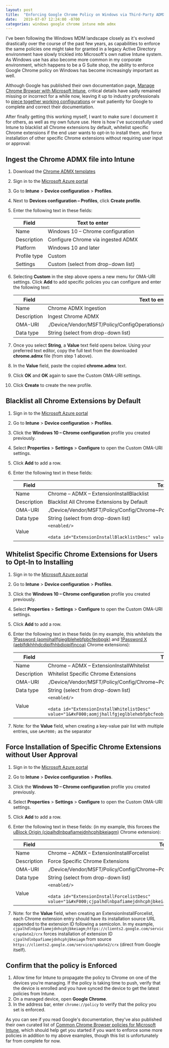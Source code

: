 ```yaml
---
layout: post
title:  "Enforcing Google Chrome Policy on Windows via Third-Party ADMX in Intune"
date:   2019-07-07 12:24:00 -0700
categories: windows google chrome intune mdm admx
---
```


I've been following the Windows MDM landscape closely as it's evolved drastically over the course of the past few years, as capabilities to enforce the same policies one might take for granted in a legacy Active Directory environment have slowly trickled into Microsoft's own native Intune system. As Windows use has also become more common in my corporate environment, which happens to be a G Suite shop, the ability to enforce Google Chrome policy on Windows has become increasingly important as well.

Although Google has published their own documentation page, [Manage Chrome Browser with Microsoft Intune](https://support.google.com/chrome/a/answer/9102677), critical details have sadly remained missing or incorrect for a while now, leaving it up to industry professionals to [piece together working configurations](https://www.petervanderwoude.nl/post/deep-dive-ingesting-third-party-admx-files/comment-page-2/#comment-78469) or wait patiently for Google to complete and correct their documentation.

After finally getting this working myself, I want to make sure I document it for others, as well as my own future use. Here is how I've successfully used Intune to blacklist all Chrome extensions by default, whitelist specific Chrome extensions if the end user wants to opt-in to install them, and force installation of other specific Chrome extensions without requiring user input or approval:

##  Ingest the Chrome ADMX file into Intune
1. Download the [Chrome ADMX templates](https://enterprise.google.com/chrome/chrome-browser/#download)
1. Sign in to the [Microsoft Azure portal](https://portal.azure.com/)
1. Go to **Intune** > **Device configuration** > **Profiles**.
1. Next to **Devices configuration – Profiles**, click **Create profile**.
1. Enter the following text in these fields:

    | Field        | Text to enter                       |
    |--------------|-------------------------------------|
    | Name         | Windows 10 – Chrome configuration   |
    | Description  | Configure Chrome via ingested ADMX  |
    | Platform     | Windows 10 and later                |
    | Profile type | Custom                              |
    | Settings     | Custom (select from drop-down list) |
1. Selecting **Custom** in the step above opens a new menu for OMA-URI settings. Click **Add** to add specific policies you can configure and enter the following text:

    | Field       | Text to enter                                                                     |
    |-------------|-----------------------------------------------------------------------------------|
    | Name        | Chrome ADMX Ingestion                                                             |
    | Description | Ingest Chrome ADMX                                                                |
    | OMA-URI     | ./Device/Vendor/MSFT/Policy/ConfigOperations/ADMXInstall/Chrome/Policy/ChromeAdmx |
    | Data type   | String (select from drop-down list)                                               |
1. Once you select **String**, a **Value** text field opens below. Using your preferred text editor, copy the full text from the downloaded **chrome.admx** file (from step 1 above).
1. In the **Value** field, paste the copied **chrome.admx** text.
1. Click **OK** and **OK** again to save the Custom OMA-URI settings.
1. Click **Create** to create the new profile.

## Blacklist all Chrome Extensions by Default
1. Sign in to the [Microsoft Azure portal](https://portal.azure.com/)
1. Go to **Intune** > **Device configuration** > **Profiles**.
1. Click the **Windows 10 – Chrome configuration** profile you created previously.
1. Select **Properties** > **Settings** > **Configure** to open the Custom OMA-URI settings.
1. Click **Add** to add a row.
1. Enter the following text in these fields:

    | Field       | Text to enter                                                                                      |
    |-------------|----------------------------------------------------------------------------------------------------|
    | Name        | Chrome – ADMX – ExtensionInstallBlacklist                                                          |
    | Description | Blacklist All Chrome Extensions by Default                                                         |
    | OMA-URI     | ./Device/Vendor/MSFT/Policy/Config/Chrome~Policy~googlechrome~Extensions/ExtensionInstallBlacklist |
    | Data type   | String (select from drop-down list)                                                                |
    | Value       | `<enabled/>`<br><br>`<data id="ExtensionInstallBlacklistDesc" value="1&#xF000;*"/>`                |

## Whitelist Specific Chrome Extensions for Users to Opt-In to Installing
1. Sign in to the [Microsoft Azure portal](https://portal.azure.com/)
1. Go to **Intune** > **Device configuration** > **Profiles**.
1. Click the **Windows 10 – Chrome configuration** profile you created previously.
1. Select **Properties** > **Settings** > **Configure** to open the Custom OMA-URI settings.
1. Click **Add** to add a row.
1. Enter the following text in these fields (in my example, this whitelists the [1Password (aomjjhallfgjeglblehebfpbcfeobpgk)](https://chrome.google.com/webstore/detail/1password-extension-deskt/aomjjhallfgjeglblehebfpbcfeobpgk) and [1Password X (aeblfdkhhhdcdjpifhhbdiojplfjncoa)](https://chrome.google.com/webstore/detail/1password-x-%E2%80%93-password-ma/aeblfdkhhhdcdjpifhhbdiojplfjncoa) Chrome extensions):

    | Field       | Text to enter                                                                                                                                                       |
    |-------------|---------------------------------------------------------------------------------------------------------------------------------------------------------------------|
    | Name        | Chrome – ADMX – ExtensionInstallWhitelist                                                                                                                           |
    | Description | Whitelist Specific Chrome Extensions                                                                                                                                |
    | OMA-URI     | ./Device/Vendor/MSFT/Policy/Config/Chrome~Policy~googlechrome~Extensions/ExtensionInstallWhitelist                                                                  |
    | Data type   | String (select from drop-down list)                                                                                                                                 |
    | Value       | `<enabled/>`<br><br>`<data id="ExtensionInstallWhitelistDesc" value="1&#xF000;aomjjhallfgjeglblehebfpbcfeobpgk&#xF000;2&#xF000;aeblfdkhhhdcdjpifhhbdiojplfjncoa"/>` |
1. Note: for the **Value** field, when creating a key-value pair list with multiple entries, use `&#xF000;` as the separator

## Force Installation of Specific Chrome Extensions without User Approval
1. Sign in to the [Microsoft Azure portal](https://portal.azure.com/)
1. Go to **Intune** > **Device configuration** > **Profiles**.
1. Click the **Windows 10 – Chrome configuration** profile you created previously.
1. Select **Properties** > **Settings** > **Configure** to open the Custom OMA-URI settings.
1. Click **Add** to add a row.
1. Enter the following text in these fields: (in my example, this forcees the [uBlock Origin (cjpalhdlnbpafiamejdnhcphjbkeiagm)](https://chrome.google.com/webstore/detail/ublock-origin/cjpalhdlnbpafiamejdnhcphjbkeiagm) Chrome extension):

    | Field       | Text to enter                                                                                      |
    |-------------|----------------------------------------------------------------------------------------------------|
    | Name        | Chrome – ADMX – ExtensionInstallForcelist                                                          |
    | Description | Force Specific Chrome Extensions                                                                   |
    | OMA-URI     | ./Device/Vendor/MSFT/Policy/Config/Chrome~Policy~googlechrome~Extensions/ExtensionInstallForcelist |
    | Data type   | String (select from drop-down list)                                                                |
    | Value       | `<enabled/>`<br><br>`<data id="ExtensionInstallForcelistDesc" value="1&#xF000;cjpalhdlnbpafiamejdnhcphjbkeiagm;https://clients2.google.com/service/update2/crx"/>`                |
1. Note: for the **Value** field, when creating an ExtensionInstallForcelist, each Chrome extension entry should have its installation source URL appended to the extension ID following a semicolon. In my example, `cjpalhdlnbpafiamejdnhcphjbkeiagm;https://clients2.google.com/service/update2/crx` forces installation of extension ID `cjpalhdlnbpafiamejdnhcphjbkeiagm` from source `https://clients2.google.com/service/update2/crx` (direct from Google itself).

## Confirm that the policy is Enforced
1. Allow time for Intune to propagate the policy to Chrome on one of the devices you’re managing. If the policy is taking time to push, verify that the device is enrolled and you have synced the device to get the latest policies from Intune.
1. On a managed device, open **Google Chrome**.
1. In the address bar, enter `chrome://policy` to verify that the policy you set is enforced.

As you can see if you read Google's documentation, they've also published their own curated list of [Common Chrome Browser policies for Microsoft Intune](https://docs.google.com/spreadsheets/d/1d62txalah9kyEoJPK5hDS2Lo6cwHX7oPVQrm8ROfNHg/edit#gid=0), which should help get you started if you want to enforce some more policies in addition to my above examples, though this list is unfortunately far from complete for now.
